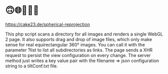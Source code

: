 # 🙃🌐💫🍳🙂

https://cake23.de/spherical-reprojection

This php script scans a directory for all images and renders a single WebGL 2 page.
It also supports drag and drop of image files, which only make sense for real equirectangular 360° images.
You can call it with the parameter ?list to list all subdirectories as links.
The page sends a XHR request to persist the view configuration on every change. The server method just writes a key value pair with the filename => json configuration string to a tiltConf.txt file.
